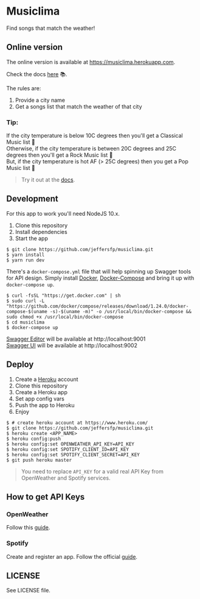 # Musiclima

Find songs that match the weather!

## Online version

The online version is available at https://musiclima.herokuapp.com.

Check the docs [here](https://musiclima.herokuapp.com/docs) 📚.

The rules are:

1. Provide a city name
2. Get a songs list that match the weather of that city

### Tip:

If the city temperature is below 10C degrees then you'll get a Classical Music list 🎻<br>Otherwise, if the city temperature is between 20C degrees and 25C degrees then you'll get a Rock Music list 🤟<br>But, if the city temperature is hot AF (> 25C degrees) then you get a Pop Music list 🎤

> Try it out at the [docs](https://musiclima.herokuapp.com/docs).

## Development

For this app to work you'll need NodeJS 10.x.

1. Clone this repository
2. Install dependencies
3. Start the app

```
$ git clone https://github.com/jeffersfp/musiclima.git
$ yarn install
$ yarn run dev
```

There's a `docker-compose.yml` file that will help spinning up Swagger tools for API design. Simply install [Docker](https://docs.docker.com/install/), [Docker-Compose](https://docs.docker.com/compose/install/) and bring it up with `docker-compose up`.

```
$ curl -fsSL "https://get.docker.com" | sh
$ sudo curl -L "https://github.com/docker/compose/releases/download/1.24.0/docker-compose-$(uname -s)-$(uname -m)" -o /usr/local/bin/docker-compose && sudo chmod +x /usr/local/bin/docker-compose
$ cd musiclima
$ docker-compose up
```

[Swagger Editor](https://swagger.io/tools/swagger-editor/) will be available at http://localhost:9001<br>
[Swagger UI](https://swagger.io/tools/swagger-ui/) will be available at http://localhost:9002

## Deploy

1. Create a [Heroku](https://www.heroku.com/) account
2. Clone this repository
3. Create a Heroku app
4. Set app config vars
5. Push the app to Heroku
6. Enjoy

```
$ # create heroku account at https://www.heroku.com/
$ git clone https://github.com/jeffersfp/musiclima.git
$ heroku create <APP_NAME>
$ heroku config:push
$ heroku config:set OPENWEATHER_API_KEY=API_KEY
$ heroku config:set SPOTIFY_CLIENT_ID=API_KEY
$ heroku config:set SPOTIFY_CLIENT_SECRET=API_KEY
$ git push heroku master
```

> You need to replace `API_KEY` for a valid real API Key from OpenWeather and Spotify services.

## How to get API Keys

### OpenWeather

Follow this [guide](https://openweathermap.org/appid).

### Spotify

Create and register an app. Follow the official [guide](https://developer.spotify.com/documentation/general/guides/app-settings/).

## LICENSE

See LICENSE file.